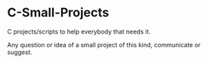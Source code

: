 # C-Small-Projects
C projects/scripts to help everybody that needs it.

Any question or idea of a small project of this kind, communicate or suggest.
